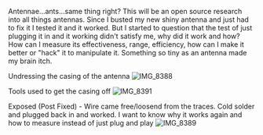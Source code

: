 Antennae...ants...same thing right? 
This will be an open source research into all things antennas. 
Since I busted my new shiny antenna and just had to fix it I tested it and it worked. But I started to question that the test of just plugging it in and it working didn't satisfy me, why did it work and how? How can I measure its effectiveness, range, efficiency, how can I make it better or "hack" it to manipulate it. Something so tiny as an antenna made my brain itch.


Undressing the casing of the antenna
![IMG_8388](https://github.com/TreadSoftly/Projects/assets/121847455/009f094a-1809-4b89-84ea-cd90a08da514)


Tools used to get the casing off
![IMG_8391](https://github.com/TreadSoftly/Projects/assets/121847455/90f49791-a55b-414b-9231-406d20388771)


Exposed (Post Fixed) - Wire came free/loosend from the traces. 
Cold solder and plugged back in and worked. I want to know why it works again and how to measure instead of just plug and play
![IMG_8389](https://github.com/TreadSoftly/Projects/assets/121847455/851f1784-e2df-48b5-9f4f-fa8e7f7e1687)
